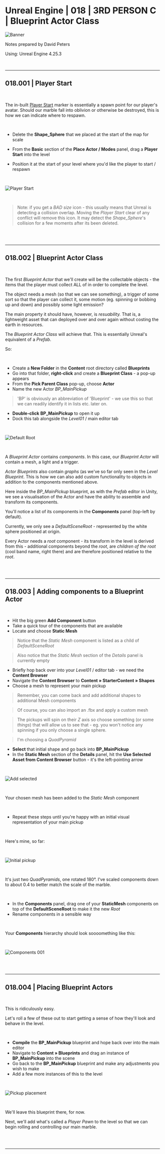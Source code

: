 # Unreal Engine | 018 | 3RD PERSON C | Blueprint Actor Class

![Banner](https://user-images.githubusercontent.com/36719180/93958681-1a422980-fdab-11ea-8c2b-e665e08294da.png)


Notes prepared by David Peters

Using: Unreal Engine 4.25.3 

<br>

---

## 018.001 | Player Start

<br>

The in-built [Player Start](https://docs.unrealengine.com/en-US/Engine/Actors/PlayerStart/index.html#:~:text=Guide%20to%20using%20Player%20Starts.&text=The%20ability%20to%20spawn%20a,the%20player%20will%20start%20from.) marker is essentially a spawn point for our player's avatar. Should our marble fall into oblivion or otherwise be destroyed, this is how we can indicate where to respawn.

<br>

- Delete the **Shape_Sphere** that we placed at the start of the map for scale 

- From the **Basic** section of the **Place Actor / Modes** panel, drag a **Player Start** into the level

- Position it at the start of your level where you'd like the player to start / respawn

<br>

![Player Start](https://user-images.githubusercontent.com/36719180/94376080-b934a000-0174-11eb-8673-027fed6bad35.png)

<br>

> Note: if you get a *BAD size* icon - this usually means that Unreal is detecting a collision overlap. Moving the *Player Start* clear of any conflict will remove this icon. It may detect the *Shape_Sphere*'s collision for a few moments after its been deleted.

<br><br>

---

## 018.002 | Blueprint Actor Class

<br>

The first *Blueprint Actor* that we'll create will be the collectable objects - the items that the player must collect ALL of in order to complete the level.

The object needs a mesh (so that we can see something), a trigger of some sort so that the player can collect it, some motion (eg. spinning or bobbing up and down) and possibly some light emission?

The main property it should have, however, is *resuability.* That is, a lightweight asset that can deployed over and over again without costing the earth in resources.

The *Blueprint Actor Class* will achieve that. This is essentially Unreal's equivalent of a *Prefab*.

So:

<br>

- Create a **New Folder** in the **Content** root directory called **Blueprints** 
- Go into that folder, **right-click** and create a **Blueprint Class** - a pop-up appears
- From the **Pick Parent Class** pop-up, choose **Actor**
- Name the new Actor *BP_MainPickup*
> 'BP' is obviously an abbreviation of 'Blueprint' - we use this so that we can readily identify it in lists etc. later on.
- **Double-click** **BP_MainPickup** to open it up
- Dock this tab alongside the *Level01* / main editor tab

<br>

![Default Root](https://user-images.githubusercontent.com/36719180/94376680-8096c580-0178-11eb-80b3-45837e6870b1.png)

<br>

A *Blueprint Actor* contains *components*. In this case, our *Blueprint Actor* will contain a mesh, a light and a trigger.

*Actor Blueprints* also contain *graphs* (as we've so far only seen in the *Level Blueprint*. This is how we can also add custom functionality to objects in addition to the components mentioned above.

Here inside the *BP_MainPickup* blueprint, as with the *Prefab* editor in Unity, we see a visualisation of the Actor and have the ability to assemble and transform its components. 

You'll notice a list of its components in the **Components** panel (top-left by default).

Currently, we only see a *DefaultSceneRoot* - represented by the white sphere positioned at origin.

Every Actor needs a *root* component - its transform in the level is derived from this - additional components beyond the *root*, are *children of the root* (cool band name, right there) and are therefore positioned relative to the *root*.


<br><br>

---

## 018.003 | Adding components to a Blueprint Actor

<br>

- Hit the big green **Add Component** button
- Take a quick tour of the components that are available
- Locate and choose **Static Mesh**

> Notice that the *Static Mesh* component is listed as a child of *DefaultSceneRoot*

> Also notice that the *Static Mesh* section of the *Details* panel is currently empty

- Briefly hop back over into your *Level01* / editor tab - we need the **Content Browser**
- Navigate the **Content Browser** to **Content » StarterContent » Shapes**
- Choose a mesh to represent your main pickup 

> Remember, you can come back and add additional shapes to additional Mesh components

> Of course, you can also import an .fbx and apply a custom mesh

> The pickups will spin on their *Z* axis so choose something (or some *things*) that will allow us to see that - eg. you won't notice any spinning if you only choose a single sphere.

> I'm choosing a *QuadPyramid*

- **Select** that initial shape and go back into **BP_MainPickup**
- In the **Static Mesh** section of the **Details** panel, hit the **Use Selected Asset from Content Browser** button - it's the left-pointing arrow

<br>

![Add selected](https://user-images.githubusercontent.com/36719180/94377088-264b3400-017b-11eb-8679-964ac69b75ec.png)

<br>

Your chosen mesh has been added to the *Static Mesh* component

<br>

- Repeat these steps until you're happy with an initial visual representation of your main pickup

<br>

Here's mine, so far:

<br>

![Initial pickup](https://user-images.githubusercontent.com/36719180/94378020-69f56c00-0182-11eb-9fdd-57b38d72e3f0.png)

<br>

It's just two *QuadPyramids*, one rotated 180°. I've scaled components down to about 0.4 to better match the scale of the marble.

<br>

- In the **Components** panel, drag one of your **StaticMesh** components on top of the **DefaultSceneRoot** to make it the new *Root*
- Rename components in a sensible way

<br>

Your **Components** hierarchy should look soooomething like this:

<br>

![Components 001](https://user-images.githubusercontent.com/36719180/94378027-78438800-0182-11eb-91c9-ccc3073d42b0.png)

<br><br>

---

## 018.004 | Placing Blueprint Actors

<br>

This is ridiculously easy. 

Let's roll a few of these out to start getting a sense of how they'll look and behave in the level.

<br>

- **Compile** the **BP_MainPickup** blueprint and hope back over into the main editor
- Navigate to **Content » Blueprints** and drag an instance of **BP_MainPickup** into the scene
- Go back to the **BP_MainPickup** blueprint and make any adjustments you wish to make
- Add a few more instances of this to the level

<br>

![Pickup placement](https://user-images.githubusercontent.com/36719180/94378254-94482900-0184-11eb-8b5e-30233291cc39.png)

<br>

We'll leave this blueprint there, for now. 

Next, we'll add what's called a *Player Pawn* to the level so that we can begin rolling and controlling our main marble.

<br><br>

___











